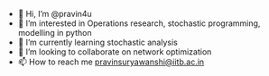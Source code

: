 - 👋 Hi, I’m @pravin4u
- 👀 I’m interested in Operations research, stochastic programming, modelling in python
- 🌱 I’m currently learning stochastic analysis
- 💞️ I’m looking to collaborate on network optimization
- 📫 How to reach me pravinsuryawanshi@iitb.ac.in

<!---
pravin4u/pravin4u is a ✨ special ✨ repository because its `README.md` (this file) appears on your GitHub profile.
You can click the Preview link to take a look at your changes.
--->
